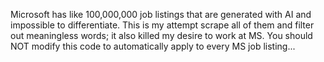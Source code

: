 Microsoft has like 100,000,000 job listings that are generated with AI and impossible to differentiate. This is my attempt scrape all of them and filter out meaningless words; it also killed my desire to work at MS. You should NOT modify this code to automatically apply to every MS job listing...
